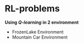 # RL-problems
**Using *Q-learning* in 2 environment**
- FrozenLake Environment
- Mountain Car Environment

